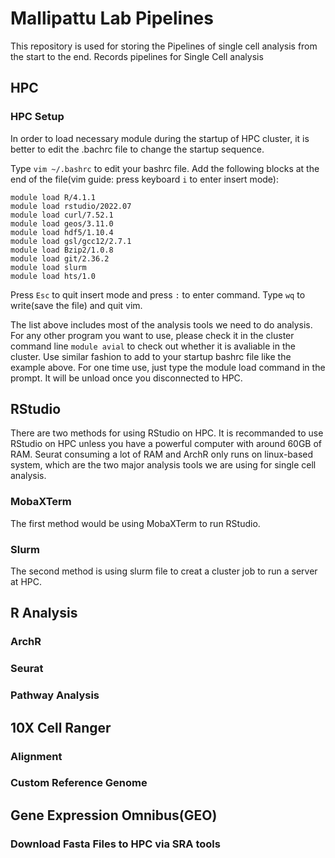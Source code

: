 # Mallipattu Lab Pipelines
This repository is used for storing the Pipelines of single cell analysis from the start to the end.  Records pipelines for Single Cell analysis
## HPC

### HPC Setup
In order to load necessary module during the startup of HPC cluster, it is better to edit the .bachrc file to change the startup sequence.

Type ```vim ~/.bashrc``` to edit your bashrc file. Add the following blocks at the end of the file(vim guide: press keyboard ```i``` to enter insert mode):
```
module load R/4.1.1
module load rstudio/2022.07
module load curl/7.52.1
module load geos/3.11.0
module load hdf5/1.10.4
module load gsl/gcc12/2.7.1
module load Bzip2/1.0.8
module load git/2.36.2
module load slurm
module load hts/1.0
```
Press ```Esc``` to quit insert mode and press ```:``` to enter command. Type ```wq``` to write(save the file) and quit vim.

The list above includes most of the analysis tools we need to do analysis. For any other program you want to use, please check it in the cluster command line ```module avial``` to check out whether it is avaliable in the cluster. Use similar fashion to add to your startup bashrc file like the example above. For one time use, just type the module load command in the prompt. It will be unload once you disconnected to HPC.

## RStudio
There are two methods for using RStudio on HPC. It is recommanded to use RStudio on HPC unless you have a powerful computer with around 60GB of RAM. Seurat consuming a lot of RAM and ArchR only runs on linux-based system, which are the two major analysis tools we are using for single cell analysis. 

### MobaXTerm
The first method would be using MobaXTerm to run RStudio. 

### Slurm
The second method is using slurm file to creat a cluster job to run a server at HPC.

## R Analysis

### ArchR
### Seurat
### Pathway Analysis

## 10X Cell Ranger
### Alignment
### Custom Reference Genome

## Gene Expression Omnibus(GEO)
### Download Fasta Files to HPC via SRA tools